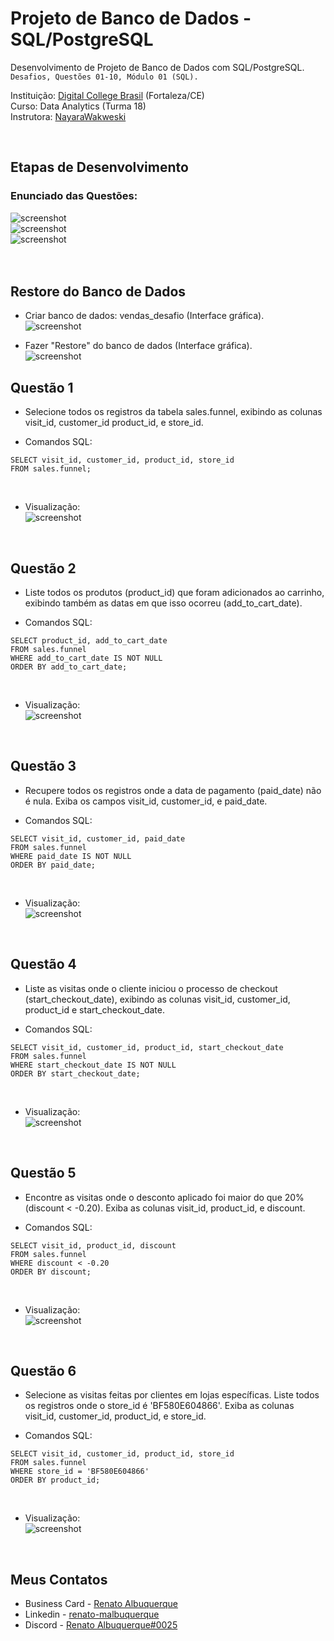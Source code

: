# Projeto de Banco de Dados - SQL/PostgreSQL

Desenvolvimento de Projeto de Banco de Dados com SQL/PostgreSQL. `Desafios, Questões 01-10, Módulo 01 (SQL).` 

Instituição: [Digital College Brasil](https://digitalcollege.com.br/) (Fortaleza/CE) <br>
Curso: Data Analytics (Turma 18) <br>
Instrutora: [NayaraWakweski](https://github.com/NayaraWakewski) <br>

<br>

## Etapas de Desenvolvimento

### Enunciado das Questões:
![screenshot](/images/questions_level1.png) <br>
![screenshot](/images/questions_level2.png) <br>
![screenshot](/images/questions_level3.png) <br>    
<br>

## Restore do Banco de Dados
- Criar banco de dados: vendas_desafio (Interface gráfica). <br>
![screenshot](/images/create_database.png) <br>

- Fazer "Restore" do banco de dados (Interface gráfica). <br>
![screenshot](/images/restore.png) <br>

## Questão 1
- Selecione todos os registros da tabela sales.funnel, exibindo as colunas visit_id, customer_id product_id, e store_id. <br>

- Comandos SQL: <br>
```
SELECT visit_id, customer_id, product_id, store_id
FROM sales.funnel;
``` 
<br>

- Visualização: <br>
![screenshot](/images/q1.png)

<br>

## Questão 2
- Liste todos os produtos (product_id) que foram adicionados ao carrinho, exibindo também as datas em que isso ocorreu (add_to_cart_date). <br>

- Comandos SQL: <br>
```
SELECT product_id, add_to_cart_date
FROM sales.funnel
WHERE add_to_cart_date IS NOT NULL
ORDER BY add_to_cart_date;
``` 
<br>

- Visualização: <br>
![screenshot](/images/q2.png)

<br>

## Questão 3
- Recupere todos os registros onde a data de pagamento (paid_date) não é nula. Exiba os campos visit_id, customer_id, e paid_date. <br>

- Comandos SQL: <br>
```
SELECT visit_id, customer_id, paid_date
FROM sales.funnel
WHERE paid_date IS NOT NULL
ORDER BY paid_date;
``` 
<br>

- Visualização: <br>
![screenshot](/images/q3.png)

<br>

## Questão 4
- Liste as visitas onde o cliente iniciou o processo de checkout (start_checkout_date), exibindo as colunas visit_id, customer_id, product_id e start_checkout_date. <br>

- Comandos SQL: <br>
```
SELECT visit_id, customer_id, product_id, start_checkout_date
FROM sales.funnel
WHERE start_checkout_date IS NOT NULL
ORDER BY start_checkout_date;
``` 
<br>

- Visualização: <br>
![screenshot](/images/q4.png)

<br>

## Questão 5
- Encontre as visitas onde o desconto aplicado foi maior do que 20% (discount < -0.20). Exiba as colunas visit_id, product_id, e discount. <br>

- Comandos SQL: <br>
```
SELECT visit_id, product_id, discount
FROM sales.funnel
WHERE discount < -0.20
ORDER BY discount;
``` 
<br>

- Visualização: <br>
![screenshot](images/q5_1.png)

<br>

## Questão 6
- Selecione as visitas feitas por clientes em lojas específicas. Liste todos os registros onde o store_id é 'BF580E604866'. Exiba as colunas visit_id, customer_id, product_id, e store_id. <br>

- Comandos SQL: <br>
```
SELECT visit_id, customer_id, product_id, store_id
FROM sales.funnel
WHERE store_id = 'BF580E604866'
ORDER BY product_id;
``` 
<br>

- Visualização: <br>
![screenshot](images/q6.png)

<br>



## Meus Contatos

- Business Card - [Renato Albuquerque](https://rma-contacts.vercel.app/)
- Linkedin - [renato-malbuquerque](https://www.linkedin.com/in/renato-malbuquerque/)
- Discord - [Renato Albuquerque#0025](https://discordapp.com/users/992621595547938837)

[def]: /images/q5.png